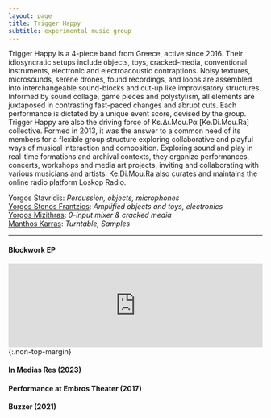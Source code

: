 ```yaml
---
layout: page
title: Trigger Happy
subtitle: experimental music group
---
```


<div 
  class="js-read-smore" 
  data-read-smore-inline="true"
  data-read-smore-words="70" 
  data-read-smore-more-text="Learn Schmore"
  data-read-smore-less-text="Learn Schless"
  >
Trigger Happy is a 4-piece band from Greece, active since 2016. Their idiosyncratic setups include objects, toys, cracked-media, conventional instruments, electronic and electroacoustic contraptions. Noisy textures, microsounds, serene drones, found recordings, and loops are assembled into interchangeable sound-blocks and cut-up like improvisatory structures. Informed by sound collage, game pieces and polystylism, all elements are juxtaposed in contrasting fast-paced changes and abrupt cuts. Each performance is dictated by a unique event score, devised by the group.<br>Trigger Happy are also the driving force of Κε.Δι.Μου.Ρα [Ke.Di.Mou.Ra] collective. Formed in 2013, it was the answer to a common need of its members for a flexible group structure exploring collaborative and playful ways of musical interaction and composition. Exploring sound and play in real-time formations and archival contexts, they organize performances, concerts, workshops and media art projects, inviting and collaborating with various musicians and artists. Ke.Di.Mou.Ra also curates and maintains the online radio platform Loskop Radio.
</div>

Yorgos Stavridis: *Percussion, objects, microphones*  
<a href="http://yorgostenos.com/?i=1" target="_blank">Yorgos Stenos Frantzios</a>: *Amplified objects and toys, electronics*  
<a href="https://mizithras.bandcamp.com/releases" target="_blank">Yorgos Mizithras</a>: *0-input mixer & cracked media*  
<a href="https://loskop.radio/producers/manthos-karras/" target="_blank">Manthos Karras</a>: *Turntable, Samples*  
<hr>

#### Blockwork EP
<iframe id="frame" width="100%" height="166" scrolling="no" frameborder="no" allow="autoplay" src="https://w.soundcloud.com/player/?url=https%3A//api.soundcloud.com/tracks/502543488&color=%23000000&auto_play=false&hide_related=true&show_comments=false&show_user=false&show_reposts=false&show_teaser=false&show_artwork=false&show_playcount=false&sharing=false"></iframe>{:.non-top-margin}

#### In Medias Res (2023)
<div class="video-container">
    <div class="js-player" id="plyr-1" data-plyr-provider="youtube" data-plyr-embed-id="hkxbzfcjCp0"></div>
</div>


#### Performance at Embros Theater (2017)
<div class="video-container">
    <div class="js-player" id="plyr-1" data-plyr-provider="youtube" data-plyr-embed-id="--x_oek3WLs"></div>
</div>


#### Buzzer (2021)
<div class="video-container">
    <div class="js-player" id="plyr-2" data-plyr-provider="youtube" data-plyr-embed-id="u1uWfg5cTUk"></div>
</div>